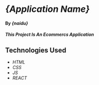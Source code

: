 # _{Application Name}_

#### By _**{naidu}**_

#### _This Project Is An Ecommercs Application_

## Technologies Used

* _HTML_
* _CSS_
* _JS_
* _REACT_

